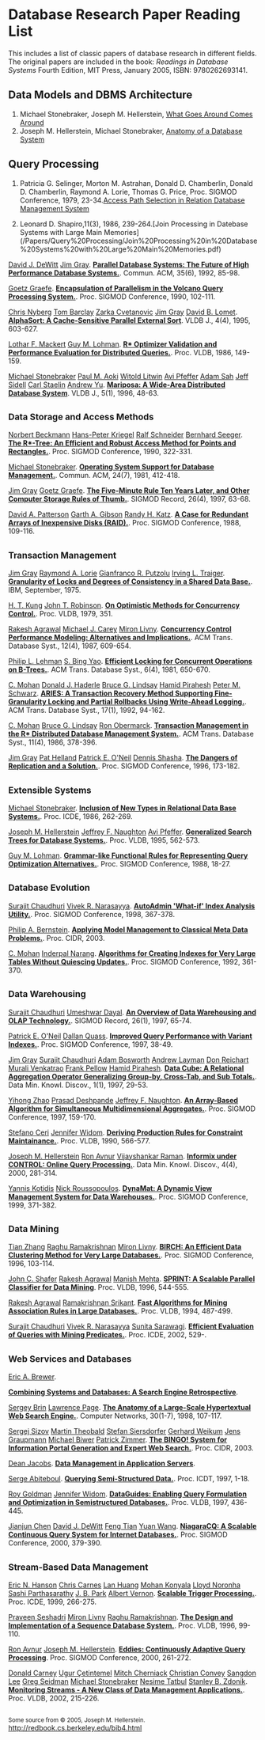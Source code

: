 # Database Research Paper Reading List

This includes a list of classic papers of database research in different fields. The original papers are included in the book: *Readings in Database Systems* Fourth Edition, MIT Press, January 2005, ISBN: 9780262693141.

<!-- <h2><small>Data Models and DBMS Architecture</small></h2> -->

## Data Models and DBMS Architecture

1. Michael Stonebraker, Joseph M. Hellerstein, [What Goes Around Comes Around](/Papers/Data%20Models%20and%20DBMS%20Architecture/What%20Goes%20Around%20Comes%20Around.pdf)
2. Joseph M. Hellerstein, Michael Stonebraker, [Anatomy of a Database System](/Papers/Data%20Models%20and%20DBMS%20Architecture/Anatomy%20of%20a%20Database%20system.pdf)



## Query Processing

1. Patricia G. Selinger, Morton M. Astrahan, Donald D. Chamberlin, Donald D. Chamberlin, Raymond A. Lorie, Thomas G. Price, Proc. SIGMOD Conference, 1979, 23-34.[Access Path Selection in Relation Database Management System](/Papers/Query%20Processing/Access%20Path%20Selection%20in%20a%20Relational%20Database%20Management%20System.pdf)

2. Leonard D. Shapiro,11(3), 1986, 239-264.[Join Processing in Datebase Systems with Large Main Memories] (/Papers/Query%20Processing/Join%20Processing%20in%20Database%20Systems%20with%20Large%20Main%20Memories.pdf)

<p id="journals/cacm/DeWittG92"> <a href="http://www.informatik.uni-trier.de/ley/dbbin/dblpquery.cgi?author=David%20J%20DeWitt">David J. DeWitt</a> <a href="http://www.informatik.uni-trier.de/ley/dbbin/dblpquery.cgi?author=Jim%20Gray">Jim Gray</a>. 
<b><a href="/Papers/Query%20Processing/Parallel%20Database%20systems_The%20future%20of%20high%20performance%20database%20systems.pdf">Parallel Database Systems: The Future of High Performance Database Systems.</a></b>. 
Commun. ACM, 35(6), 1992, 85-98.
</p>

<p id="conf/sigmod/Graefe90"> <a href="http://www.informatik.uni-trier.de/ley/dbbin/dblpquery.cgi?author=Goetz%20Graefe">Goetz Graefe</a>. 
<b><a href="/Papers/Query%20Processing/Encapsulation%20of%20Parallelism%20in%20the%20Volcano%20Query%20Processing%20Syst.pdf">Encapsulation of Parallelism in the Volcano Query Processing System.</a></b>. 
Proc. SIGMOD Conference, 1990, 102-111. 
</p>

<p id="journals/vldb/NybergBCGL95"> <a href="http://www.informatik.uni-trier.de/ley/dbbin/dblpquery.cgi?author=Chris%20Nyberg">Chris Nyberg</a> <a href="http://www.informatik.uni-trier.de/ley/dbbin/dblpquery.cgi?author=Tom%20Barclay">Tom Barclay</a> <a href="http://www.informatik.uni-trier.de/ley/dbbin/dblpquery.cgi?author=Zarka%20Cvetanovic">Zarka Cvetanovic</a> <a href="http://www.informatik.uni-trier.de/ley/dbbin/dblpquery.cgi?author=Jim%20Gray">Jim Gray</a> <a href="http://www.informatik.uni-trier.de/ley/dbbin/dblpquery.cgi?author=David%20B%20Lomet">David B. Lomet</a>. 
<b><a href="/Papers/Query%20Processing/AlphaSort_A%20Cache%20Sensitive%20Parallel%20External%20Sort.pdf">AlphaSort: A Cache-Sensitive Parallel External Sort</a></b>. 
VLDB J., 4(4), 1995, 603-627. 
</p>

<p id="conf/vldb/MackertL86"> <a href="http://www.informatik.uni-trier.de/ley/dbbin/dblpquery.cgi?author=Lothar%20F%20Mackert">Lothar F. Mackert</a> <a href="http://www.informatik.uni-trier.de/ley/dbbin/dblpquery.cgi?author=Guy%20M%20Lohman">Guy M. Lohman</a>. 
<b><a href="/Papers/Query%20Processing/R%20Optimizer%20Validation%20and%20Performance%20Evaluation%20for%20Local%20Queries.pdf">R* Optimizer Validation and Performance Evaluation for Distributed Queries.</a></b>. 
Proc. VLDB, 1986, 149-159. 
</p>

<p id="journals/vldb/StonebrakerALPSSSY96"> <a href="http://www.informatik.uni-trier.de/ley/dbbin/dblpquery.cgi?author=Michael%20Stonebraker">Michael Stonebraker</a> <a href="http://www.informatik.uni-trier.de/ley/dbbin/dblpquery.cgi?author=Paul%20M%20Aoki">Paul M. Aoki</a> <a href="http://www.informatik.uni-trier.de/ley/dbbin/dblpquery.cgi?author=Witold%20Litwin">Witold Litwin</a> <a href="http://www.informatik.uni-trier.de/ley/dbbin/dblpquery.cgi?author=Avi%20Pfeffer">Avi Pfeffer</a> <a href="http://www.informatik.uni-trier.de/ley/dbbin/dblpquery.cgi?author=Adam%20Sah">Adam Sah</a> <a href="http://www.informatik.uni-trier.de/ley/dbbin/dblpquery.cgi?author=Jeff%20Sidell">Jeff Sidell</a> <a href="http://www.informatik.uni-trier.de/ley/dbbin/dblpquery.cgi?author=Carl%20Staelin">Carl Staelin</a> <a href="http://www.informatik.uni-trier.de/ley/dbbin/dblpquery.cgi?author=Andrew%20Yu">Andrew Yu</a>. 
<b><a href="/Papers/Query%20Processing/Mariposa_A%20wide-Area%20distributed%20database%20system.pdf">Mariposa: A Wide-Area Distributed Database System</a></b>. 
VLDB J., 5(1), 1996, 48-63. 
</p>



<h2><small>Data Storage and Access Methods</small></h2>

<p id="conf/sigmod/BeckmannKSS90"> <a href="http://www.informatik.uni-trier.de/ley/dbbin/dblpquery.cgi?author=Norbert%20Beckmann">Norbert Beckmann</a> <a href="http://www.informatik.uni-trier.de/ley/dbbin/dblpquery.cgi?author=HansPeter%20Kriegel">Hans-Peter Kriegel</a> <a href="http://www.informatik.uni-trier.de/ley/dbbin/dblpquery.cgi?author=Ralf%20Schneider">Ralf Schneider</a> <a href="http://www.informatik.uni-trier.de/ley/dbbin/dblpquery.cgi?author=Bernhard%20Seeger">Bernhard Seeger</a>. 
<b><a href="/Papers/Data%20Storage%20and%20Access%20Methods/The%20R_tree%20an%20efficient%20and%20robust%20access%20method%20for%20points%20and%20rectangles.pdf">The R*-Tree: An Efficient and Robust Access Method for Points and Rectangles.</a></b>. 
Proc. SIGMOD Conference, 1990, 322-331.
</p>

<p id="journals/cacm/Stonebraker81"> <a href="http://www.informatik.uni-trier.de/ley/dbbin/dblpquery.cgi?author=Michael%20Stonebraker">Michael Stonebraker</a>. 
<b><a href="/Papers/Data%20Storage%20and%20Access%20Methods/Operating%20system%20support%20for%20database%20management.pdf">Operating System Support for Database Management.</a></b>. 
Commun. ACM, 24(7), 1981, 412-418. 
</p>

<p id="journals/sigmod/GrayG97"> <a href="http://www.informatik.uni-trier.de/ley/dbbin/dblpquery.cgi?author=Jim%20Gray">Jim Gray</a> <a href="http://www.informatik.uni-trier.de/ley/dbbin/dblpquery.cgi?author=Goetz%20Graefe">Goetz Graefe</a>. 
<b><a href="/Papers/Data%20Storage%20and%20Access%20Methods/The%20five-minute%20rule%20ten%20years%20later%2C%20and%20other%20computer%20storage%20rules%20of%20thumb.pdf">The Five-Minute Rule Ten Years Later, and Other Computer Storage Rules of Thumb.</a></b>. 
SIGMOD Record, 26(4), 1997, 63-68. 
</p>

<p id="conf/sigmod/PattersonGK88"> <a href="http://www.informatik.uni-trier.de/ley/dbbin/dblpquery.cgi?author=David%20A%20Patterson">David A. Patterson</a> <a href="http://www.informatik.uni-trier.de/ley/dbbin/dblpquery.cgi?author=Garth%20A%20Gibson">Garth A. Gibson</a> <a href="http://www.informatik.uni-trier.de/ley/dbbin/dblpquery.cgi?author=Randy%20H%20Katz">Randy H. Katz</a>. 
<b><a href="/Papers/Data%20Storage%20and%20Access%20Methods/A%20Case%20for%20Redundant%20Arrays%20of%20Inexpensive%20Disks%20(RAID)%20.pdf">A Case for Redundant Arrays of Inexpensive Disks (RAID).</a></b>. 
Proc. SIGMOD Conference, 1988, 109-116. 
</p>



<h2><small>Transaction Management</small></h2>

<p id=""> <a href="http://www.informatik.uni-trier.de/ley/dbbin/dblpquery.cgi?author=Jim%20Gray">Jim Gray</a> <a href="http://www.informatik.uni-trier.de/ley/dbbin/dblpquery.cgi?author=Raymond%20A%20Lorie">Raymond A. Lorie</a> <a href="http://www.informatik.uni-trier.de/ley/dbbin/dblpquery.cgi?author=Gianfranco%20R%20Putzolu">Gianfranco R. Putzolu</a> <a href="http://www.informatik.uni-trier.de/ley/dbbin/dblpquery.cgi?author=Irving%20L%20Traiger">Irving L. Traiger</a>. 
<b><a href="/Papers/Transaction%20Management/Granularity%20of%20locks%20and%20degrees%20of%20consistency%20in%20a%20shared%20data%20base.pdf">Granularity of Locks and Degrees of Consistency in a Shared Data Base.</a></b>. 
IBM, September, 1975. 
</p>

<p id="conf/vldb/KungR79"> <a href="http://www.informatik.uni-trier.de/ley/dbbin/dblpquery.cgi?author=H%20T%20Kung">H. T. Kung</a> <a href="http://www.informatik.uni-trier.de/ley/dbbin/dblpquery.cgi?author=John%20T%20Robinson">John T. Robinson</a>. 
<b><a href="/Papers/Transaction%20Management/On%20optimistic%20methods%20for%20concurrency%20control.pdf">On Optimistic Methods for Concurrency Control.</a></b>. 
Proc. VLDB, 1979, 351. 
</p>

<p id="journals/tods/AgrawalCL87"> <a href="http://www.informatik.uni-trier.de/ley/dbbin/dblpquery.cgi?author=Rakesh%20Agrawal">Rakesh Agrawal</a> <a href="http://www.informatik.uni-trier.de/ley/dbbin/dblpquery.cgi?author=Michael%20J%20Carey">Michael J. Carey</a> <a href="http://www.informatik.uni-trier.de/ley/dbbin/dblpquery.cgi?author=Miron%20Livny">Miron Livny</a>. 
<b><a href="/Papers/Transaction%20Management/Concurrency%20control%20performance%20modeling_%20alternatives%20and%20implications.pdf">Concurrency Control Performance Modeling: Alternatives and Implications.</a></b>. 
ACM Trans. Database Syst., 12(4), 1987, 609-654. 
</p>

<p id="journals/tods/LehmanY81"> <a href="http://www.informatik.uni-trier.de/ley/dbbin/dblpquery.cgi?author=Philip%20L%20Lehman">Philip L. Lehman</a> <a href="http://www.informatik.uni-trier.de/ley/dbbin/dblpquery.cgi?author=S%20Bing%20Yao">S. Bing Yao</a>. 
<b><a href="/Papers/Transaction%20Management/Efficient%20locking%20for%20concurrent%20operations%20on%20B-trees.pdf">Efficient Locking for Concurrent Operations on  B-Trees.</a></b>. 
ACM Trans. Database Syst., 6(4), 1981, 650-670. 
</p>

<p id="journals/tods/MohanHLPS92"> <a href="http://www.informatik.uni-trier.de/ley/dbbin/dblpquery.cgi?author=C%20Mohan">C. Mohan</a> <a href="http://www.informatik.uni-trier.de/ley/dbbin/dblpquery.cgi?author=Donald%20J%20Haderle">Donald J. Haderle</a> <a href="http://www.informatik.uni-trier.de/ley/dbbin/dblpquery.cgi?author=Bruce%20G%20Lindsay">Bruce G. Lindsay</a> <a href="http://www.informatik.uni-trier.de/ley/dbbin/dblpquery.cgi?author=Hamid%20Pirahesh">Hamid Pirahesh</a> <a href="http://www.informatik.uni-trier.de/ley/dbbin/dblpquery.cgi?author=Peter%20M%20Schwarz">Peter M. Schwarz</a>. 
<b><a href="/Papers/Transaction%20Management/ARIES_%20a%20transaction%20recovery%20method%20supporting%20fine_granularity%20locking%20and%20partial%20rollbacks%20using%20write_ahead%20logging.pdf">ARIES: A Transaction Recovery Method Supporting Fine-Granularity Locking and Partial Rollbacks Using Write-Ahead Logging.</a></b>. 
ACM Trans. Database Syst., 17(1), 1992, 94-162. 
</p>

<p id="journals/tods/MohanLO86"> <a href="http://www.informatik.uni-trier.de/ley/dbbin/dblpquery.cgi?author=C%20Mohan">C. Mohan</a> <a href="http://www.informatik.uni-trier.de/ley/dbbin/dblpquery.cgi?author=Bruce%20G%20Lindsay">Bruce G. Lindsay</a> <a href="http://www.informatik.uni-trier.de/ley/dbbin/dblpquery.cgi?author=Ron%20Obermarck">Ron Obermarck</a>. 
<b><a href="/Papers/Transaction%20Management/Transaction%20management%20in%20the%20R_%20distributed%20database%20management%20system.pdf">Transaction Management in the  R* Distributed Database Management System.</a></b>. 
ACM Trans. Database Syst., 11(4), 1986, 378-396. 
</p>

<p id="conf/sigmod/GrayHOS96"> <a href="http://www.informatik.uni-trier.de/ley/dbbin/dblpquery.cgi?author=Jim%20Gray">Jim Gray</a> <a href="http://www.informatik.uni-trier.de/ley/dbbin/dblpquery.cgi?author=Pat%20Helland">Pat Helland</a> <a href="http://www.informatik.uni-trier.de/ley/dbbin/dblpquery.cgi?author=Patrick%20E%20O'Neil">Patrick E. O'Neil</a> <a href="http://www.informatik.uni-trier.de/ley/dbbin/dblpquery.cgi?author=Dennis%20Shasha">Dennis Shasha</a>. 
<b><a href="/Papers/Transaction%20Management/The%20dangers%20of%20replication%20and%20a%20solution.pdf">The Dangers of Replication and a Solution.</a></b>. 
Proc. SIGMOD Conference, 1996, 173-182. 
</p>



<h2><small>Extensible Systems</small></h2>

<p id="conf/icde/Stonebraker86"> <a href="http://www.informatik.uni-trier.de/ley/dbbin/dblpquery.cgi?author=Michael%20Stonebraker">Michael Stonebraker</a>. 
<b><a href="/Papers/Extensible%20Systems/Inclusion-of-new-types-in-relational-database-systems.pdf">Inclusion of New Types in Relational Data Base Systems.</a></b>. 
Proc. ICDE, 1986, 262-269. 
</p>

<p id="conf/vldb/HellersteinNP95"> <a href="http://www.informatik.uni-trier.de/ley/dbbin/dblpquery.cgi?author=Joseph%20M%20Hellerstein">Joseph M. Hellerstein</a> <a href="http://www.informatik.uni-trier.de/ley/dbbin/dblpquery.cgi?author=Jeffrey%20F%20Naughton">Jeffrey F. Naughton</a> <a href="http://www.informatik.uni-trier.de/ley/dbbin/dblpquery.cgi?author=Avi%20Pfeffer">Avi Pfeffer</a>. 
<b><a href="/Papers/Extensible%20Systems/Generalized%20search%20trees%20for%20database%20systems.pdf">Generalized Search Trees for Database Systems.</a></b>. 
Proc. VLDB, 1995, 562-573. 
</p>

<p id="conf/sigmod/Lohman88"> <a href="http://www.informatik.uni-trier.de/ley/dbbin/dblpquery.cgi?author=Guy%20M%20Lohman">Guy M. Lohman</a>. 
<b><a href="/Papers/Extensible%20Systems/Grammar-like%20functional%20rules%20for%20representing%20query%20optimization%20alternatives.pdf">Grammar-like Functional Rules for Representing Query Optimization Alternatives.</a></b>. 
Proc. SIGMOD Conference, 1988, 18-27. 
</p>



<h2><small>Database Evolution</small></h2>

<p id="conf/sigmod/ChaudhuriN98"> <a href="http://www.informatik.uni-trier.de/ley/dbbin/dblpquery.cgi?author=Surajit%20Chaudhuri">Surajit Chaudhuri</a> <a href="http://www.informatik.uni-trier.de/ley/dbbin/dblpquery.cgi?author=Vivek%20R%20Narasayya">Vivek R. Narasayya</a>. 
<b><a href="/Papers/Database%20Evolution/AutoAdmin%20_what_if_%20index%20analysis%20utility.pdf">AutoAdmin 'What-if' Index Analysis Utility.</a></b>. 
Proc. SIGMOD Conference, 1998, 367-378. 
</p>

<p id="conf/cidr/Bernstein03"> <a href="http://www.informatik.uni-trier.de/ley/dbbin/dblpquery.cgi?author=Philip%20A%20Bernstein">Philip A. Bernstein</a>. 
<b><a href="/Papers/Database%20Evolution/Applying%20Model%20Management%20to%20Classical%20Meta%20Data%20Problems.pdf">Applying Model Management to Classical Meta Data Problems.</a></b>. 
Proc. CIDR, 2003. 
</p>

<p id="conf/sigmod/MohanN92"> <a href="http://www.informatik.uni-trier.de/ley/dbbin/dblpquery.cgi?author=C%20Mohan">C. Mohan</a> <a href="http://www.informatik.uni-trier.de/ley/dbbin/dblpquery.cgi?author=Inderpal%20Narang">Inderpal Narang</a>. 
<b><a href="/Papers/Database%20Evolution/Algorithms%20for%20creating%20indexes%20for%20very%20large%20tables%20without%20quiescing%20updates.pdf">Algorithms for Creating Indexes for Very Large Tables Without Quiescing Updates.</a></b>. 
Proc. SIGMOD Conference, 1992, 361-370. 
</p>



<h2><small>Data Warehousing</small></h2>

<p id="journals/sigmod/ChaudhuriD97"> <a href="http://www.informatik.uni-trier.de/ley/dbbin/dblpquery.cgi?author=Surajit%20Chaudhuri">Surajit Chaudhuri</a> <a href="http://www.informatik.uni-trier.de/ley/dbbin/dblpquery.cgi?author=Umeshwar%20Dayal">Umeshwar Dayal</a>. 
<b><a href="/Papers/Data%20Warehousing/An%20overview%20of%20data%20warehousing%20and%20OLAP%20technology.pdf">An Overview of Data Warehousing and OLAP Technology.</a></b>. 
SIGMOD Record, 26(1), 1997, 65-74. 
</p>

<p id="conf/sigmod/ONeilQ97"> <a href="http://www.informatik.uni-trier.de/ley/dbbin/dblpquery.cgi?author=Patrick%20E%20O'Neil">Patrick E. O'Neil</a> <a href="http://www.informatik.uni-trier.de/ley/dbbin/dblpquery.cgi?author=Dallan%20Quass">Dallan Quass</a>. 
<b><a href="/Papers/Data%20Warehousing/Improved%20query%20performance%20with%20variant%20indexes.pdf">Improved Query Performance with Variant Indexes.</a></b>. 
Proc. SIGMOD Conference, 1997, 38-49. 
</p>

<p id="journals/datamine/GrayCBLRVPP97"> <a href="http://www.informatik.uni-trier.de/ley/dbbin/dblpquery.cgi?author=Jim%20Gray">Jim Gray</a> <a href="http://www.informatik.uni-trier.de/ley/dbbin/dblpquery.cgi?author=Surajit%20Chaudhuri">Surajit Chaudhuri</a> <a href="http://www.informatik.uni-trier.de/ley/dbbin/dblpquery.cgi?author=Adam%20Bosworth">Adam Bosworth</a> <a href="http://www.informatik.uni-trier.de/ley/dbbin/dblpquery.cgi?author=Andrew%20Layman">Andrew Layman</a> <a href="http://www.informatik.uni-trier.de/ley/dbbin/dblpquery.cgi?author=Don%20Reichart">Don Reichart</a> <a href="http://www.informatik.uni-trier.de/ley/dbbin/dblpquery.cgi?author=Murali%20Venkatrao">Murali Venkatrao</a> <a href="http://www.informatik.uni-trier.de/ley/dbbin/dblpquery.cgi?author=Frank%20Pellow">Frank Pellow</a> <a href="http://www.informatik.uni-trier.de/ley/dbbin/dblpquery.cgi?author=Hamid%20Pirahesh">Hamid Pirahesh</a>. 
<b><a href="/Papers/Data%20Warehousing/Data%20cube_%20A%20relational%20aggregation%20operator%20generalizing%20group-by%20cross-tab%20and%20sub-totals.pdf">Data Cube: A Relational Aggregation Operator Generalizing Group-by, Cross-Tab, and Sub Totals.</a></b>. 
Data Min. Knowl. Discov., 1(1), 1997, 29-53. 
</p>

<p id="conf/sigmod/ZhaoDN97"> <a href="http://www.informatik.uni-trier.de/ley/dbbin/dblpquery.cgi?author=Yihong%20Zhao">Yihong Zhao</a> <a href="http://www.informatik.uni-trier.de/ley/dbbin/dblpquery.cgi?author=Prasad%20Deshpande">Prasad Deshpande</a> <a href="http://www.informatik.uni-trier.de/ley/dbbin/dblpquery.cgi?author=Jeffrey%20F%20Naughton">Jeffrey F. Naughton</a>. 
<b><a href="/Papers/Data%20Warehousing/An%20array-based%20algorithm%20for%20simultaneous%20multidimensional%20aggregates.pdf">An Array-Based Algorithm for Simultaneous Multidimensional Aggregates.</a></b>. 
Proc. SIGMOD Conference, 1997, 159-170. 
</p>

<p id="conf/vldb/CeriW90"> <a href="http://www.informatik.uni-trier.de/ley/dbbin/dblpquery.cgi?author=Stefano%20Ceri">Stefano Ceri</a> <a href="http://www.informatik.uni-trier.de/ley/dbbin/dblpquery.cgi?author=Jennifer%20Widom">Jennifer Widom</a>. 
<b><a href="/Papers/Data%20Warehousing/Deriving%20production%20rules%20for%20constraint%20maintenance.pdf">Deriving Production Rules for Constraint Maintainance.</a></b>. 
Proc. VLDB, 1990, 566-577. 
</p>

<p id="journals/datamine/HellersteinAR00"> <a href="http://www.informatik.uni-trier.de/ley/dbbin/dblpquery.cgi?author=Joseph%20M%20Hellerstein">Joseph M. Hellerstein</a> <a href="http://www.informatik.uni-trier.de/ley/dbbin/dblpquery.cgi?author=Ron%20Avnur">Ron Avnur</a> <a href="http://www.informatik.uni-trier.de/ley/dbbin/dblpquery.cgi?author=Vijayshankar%20Raman">Vijayshankar Raman</a>. 
<b><a href="/Papers/Data%20Warehousing/Informix%20under%20control_%20Online%20query%20processing.pdf">Informix under CONTROL: Online Query Processing.</a></b>. 
Data Min. Knowl. Discov., 4(4), 2000, 281-314. 
</p>

<p id="conf/sigmod/KotidisR99"> <a href="http://www.informatik.uni-trier.de/ley/dbbin/dblpquery.cgi?author=Yannis%20Kotidis">Yannis Kotidis</a> <a href="http://www.informatik.uni-trier.de/ley/dbbin/dblpquery.cgi?author=Nick%20Roussopoulos">Nick Roussopoulos</a>. 
<b><a href="/Papers/Data%20Warehousing/DynaMat_%20a%20dynamic%20view%20management%20system%20for%20data%20warehouses.pdf">DynaMat: A Dynamic View Management System for Data Warehouses.</a></b>. 
Proc. SIGMOD Conference, 1999, 371-382. 
</p>



<h2><small>Data Mining</small></h2>

<p id="conf/sigmod/ZhangRL96"> <a href="http://www.informatik.uni-trier.de/ley/dbbin/dblpquery.cgi?author=Tian%20Zhang">Tian Zhang</a> <a href="http://www.informatik.uni-trier.de/ley/dbbin/dblpquery.cgi?author=Raghu%20Ramakrishnan">Raghu Ramakrishnan</a> <a href="http://www.informatik.uni-trier.de/ley/dbbin/dblpquery.cgi?author=Miron%20Livny">Miron Livny</a>. 
<b><a href="/Papers/Data%20Mining/BIRCH_%20an%20efficient%20data%20clustering%20method%20for%20very%20large%20databases.pdf">BIRCH: An Efficient Data Clustering Method for Very Large Databases.</a></b>. 
Proc. SIGMOD Conference, 1996, 103-114. 
</p>

<p id="conf/vldb/ShaferAM96"> <a href="http://www.informatik.uni-trier.de/ley/dbbin/dblpquery.cgi?author=John%20C%20Shafer">John C. Shafer</a> <a href="http://www.informatik.uni-trier.de/ley/dbbin/dblpquery.cgi?author=Rakesh%20Agrawal">Rakesh Agrawal</a> <a href="http://www.informatik.uni-trier.de/ley/dbbin/dblpquery.cgi?author=Manish%20Mehta">Manish Mehta</a>. 
<b><a href="/Papers/Data%20Mining/SPRINT_%20A%20scalable%20parallel%20classi%20er%20for%20data%20mining.pdf">SPRINT: A Scalable Parallel Classifier for Data Mining</a></b>. 
Proc. VLDB, 1996, 544-555. 
</p>

<p id="conf/vldb/AgrawalS94"> <a href="http://www.informatik.uni-trier.de/ley/dbbin/dblpquery.cgi?author=Rakesh%20Agrawal">Rakesh Agrawal</a> <a href="http://www.informatik.uni-trier.de/ley/dbbin/dblpquery.cgi?author=Ramakrishnan%20Srikant">Ramakrishnan Srikant</a>. 
<b><a href="/Papers/Data%20Mining/Fast%20algorithms%20for%20mining%20association%20rules.pdf">Fast Algorithms for Mining Association Rules in Large Databases.</a></b>. 
Proc. VLDB, 1994, 487-499. 
</p>

<p id="conf/icde/ChaudhuriNS02"> <a href="http://www.informatik.uni-trier.de/ley/dbbin/dblpquery.cgi?author=Surajit%20Chaudhuri">Surajit Chaudhuri</a> <a href="http://www.informatik.uni-trier.de/ley/dbbin/dblpquery.cgi?author=Vivek%20R%20Narasayya">Vivek R. Narasayya</a> <a href="http://www.informatik.uni-trier.de/ley/dbbin/dblpquery.cgi?author=Sunita%20Sarawagi">Sunita Sarawagi</a>. 
<b><a href="/Papers/Data%20Mining/Efficient%20evaluation%20of%20queries%20with%20mining%20predicates.pdf">Efficient Evaluation of Queries with Mining Predicates.</a></b>. 
Proc. ICDE, 2002, 529-. 
</p>



<h2><small>Web Services and Databases</small></h2>

<p id=""> <a href="http://www.informatik.uni-trier.de/ley/dbbin/dblpquery.cgi?author=Eric%20A%20Brewer">Eric A. Brewer</a>. 
<p id=""> <b><a href="/Papers/Web%20Services%20and%20Databases/Combining_Systems_and_Databases_A_Search_Engine_Re.pdf">Combining Systems and Databases: A Search Engine Retrospective</a></b>. 
</p>


<p id="journals/cn/BrinP98"> <a href="http://www.informatik.uni-trier.de/ley/dbbin/dblpquery.cgi?author=Sergey%20Brin">Sergey Brin</a> <a href="http://www.informatik.uni-trier.de/ley/dbbin/dblpquery.cgi?author=Lawrence%20Page">Lawrence Page</a>. 
<b><a href="/Papers/Web%20Services%20and%20Databases/The%20anatomy%20of%20a%20large-scale%20hypertextual%20web%20search%20engine.pdf">The Anatomy of a Large-Scale Hypertextual Web Search Engine.</a></b>. 
Computer Networks, 30(1-7), 1998, 107-117. 
</p>

<p id="conf/cidr/SizovTSWGBZ03"> <a href="http://www.informatik.uni-trier.de/ley/dbbin/dblpquery.cgi?author=Sergej%20Sizov">Sergej Sizov</a> <a href="http://www.informatik.uni-trier.de/ley/dbbin/dblpquery.cgi?author=Martin%20Theobald">Martin Theobald</a> <a href="http://www.informatik.uni-trier.de/ley/dbbin/dblpquery.cgi?author=Stefan%20Siersdorfer">Stefan Siersdorfer</a> <a href="http://www.informatik.uni-trier.de/ley/dbbin/dblpquery.cgi?author=Gerhard%20Weikum">Gerhard Weikum</a> <a href="http://www.informatik.uni-trier.de/ley/dbbin/dblpquery.cgi?author=Jens%20Graupmann">Jens Graupmann</a> <a href="http://www.informatik.uni-trier.de/ley/dbbin/dblpquery.cgi?author=Michael%20Biwer">Michael Biwer</a> <a href="http://www.informatik.uni-trier.de/ley/dbbin/dblpquery.cgi?author=Patrick%20Zimmer">Patrick Zimmer</a>. 
<b><a href="/Papers/Web%20Services%20and%20Databases/The%20BINGO!%20System%20for%20Information%20Portal%20Generation%20and%20Expert%20Web%20.pdf">The BINGO! System for Information Portal Generation and Expert Web Search.</a></b>. 
Proc. CIDR, 2003. 
</p>

<p id=""> <a href="http://www.informatik.uni-trier.de/ley/dbbin/dblpquery.cgi?author=Dean%20Jacobs">Dean Jacobs</a>. 
<b><a href="/Papers/Web%20Services%20and%20Databases/Data%20Management%20in%20Application.pdf">Data Management in Application Servers</a></b>. 
</p>

<p id="conf/icdt/Abiteboul97"> <a href="http://www.informatik.uni-trier.de/ley/dbbin/dblpquery.cgi?author=Serge%20Abiteboul">Serge Abiteboul</a>. 
<b><a href="/Papers/Web%20Services%20and%20Databases/Querying%20semi_structured%20data.pdf">Querying Semi-Structured Data.</a></b>. 
Proc. ICDT, 1997, 1-18. 
</p>

<p id="conf/vldb/GoldmanW97"> <a href="http://www.informatik.uni-trier.de/ley/dbbin/dblpquery.cgi?author=Roy%20Goldman">Roy Goldman</a> <a href="http://www.informatik.uni-trier.de/ley/dbbin/dblpquery.cgi?author=Jennifer%20Widom">Jennifer Widom</a>. 
<b><a href="/Papers/Web%20Services%20and%20Databases/Dataguides_%20Enabling%20query%20formulation%20and%20optimization%20in%20semistructured%20databases.pdf">DataGuides: Enabling Query Formulation and Optimization in Semistructured Databases.</a></b>. 
Proc. VLDB, 1997, 436-445. 
</p>

<p id="conf/sigmod/ChenJDTW00"> <a href="http://www.informatik.uni-trier.de/ley/dbbin/dblpquery.cgi?author=Jianjun%20Chen">Jianjun Chen</a> <a href="http://www.informatik.uni-trier.de/ley/dbbin/dblpquery.cgi?author=David%20J%20DeWitt">David J. DeWitt</a> <a href="http://www.informatik.uni-trier.de/ley/dbbin/dblpquery.cgi?author=Feng%20Tian">Feng Tian</a> <a href="http://www.informatik.uni-trier.de/ley/dbbin/dblpquery.cgi?author=Yuan%20Wang">Yuan Wang</a>. 
<b><a href="/Papers/Web%20Services%20and%20Databases/NiagaraCQ_%20A%20scalable%20continuous%20query%20system%20for%20internet%20databases.pdf">NiagaraCQ: A Scalable Continuous Query System for Internet Databases.</a></b>. 
Proc. SIGMOD Conference, 2000, 379-390. 
</p>



<h2><small>Stream-Based Data Management</small></h2>

<p id="conf/icde/HansonCHKNPPV99"> <a href="http://www.informatik.uni-trier.de/ley/dbbin/dblpquery.cgi?author=Eric%20N%20Hanson">Eric N. Hanson</a> <a href="http://www.informatik.uni-trier.de/ley/dbbin/dblpquery.cgi?author=Chris%20Carnes">Chris Carnes</a> <a href="http://www.informatik.uni-trier.de/ley/dbbin/dblpquery.cgi?author=Lan%20Huang">Lan Huang</a> <a href="http://www.informatik.uni-trier.de/ley/dbbin/dblpquery.cgi?author=Mohan%20Konyala">Mohan Konyala</a> <a href="http://www.informatik.uni-trier.de/ley/dbbin/dblpquery.cgi?author=Lloyd%20Noronha">Lloyd Noronha</a> <a href="http://www.informatik.uni-trier.de/ley/dbbin/dblpquery.cgi?author=Sashi%20Parthasarathy">Sashi Parthasarathy</a> <a href="http://www.informatik.uni-trier.de/ley/dbbin/dblpquery.cgi?author=J%20B%20Park">J. B. Park</a> <a href="http://www.informatik.uni-trier.de/ley/dbbin/dblpquery.cgi?author=Albert%20Vernon">Albert Vernon</a>. 
<b><a href="/Papers/Stream%20Bases%20Data%20Management/Scalable%20Trigger%20Processing.pdf">Scalable Trigger Processing.</a></b>. 
Proc. ICDE, 1999, 266-275. 
</p>

<p id="conf/vldb/SeshadriLR96"> <a href="http://www.informatik.uni-trier.de/ley/dbbin/dblpquery.cgi?author=Praveen%20Seshadri">Praveen Seshadri</a> <a href="http://www.informatik.uni-trier.de/ley/dbbin/dblpquery.cgi?author=Miron%20Livny">Miron Livny</a> <a href="http://www.informatik.uni-trier.de/ley/dbbin/dblpquery.cgi?author=Raghu%20Ramakrishnan">Raghu Ramakrishnan</a>. 
<b><a href="/Papers/Stream%20Bases%20Data%20Management/SEQ%20%20Design%20and%20Implementation%20of%20a%20Sequence%20Database%20System.pdf">The Design and Implementation of a Sequence Database System.</a></b>. 
Proc. VLDB, 1996, 99-110. 
</p>

<p id="conf/sigmod/HellersteinA00"> <a href="http://www.informatik.uni-trier.de/ley/dbbin/dblpquery.cgi?author=Ron%20Avnur">Ron Avnur</a> <a href="http://www.informatik.uni-trier.de/ley/dbbin/dblpquery.cgi?author=Joseph%20M%20Hellerstein">Joseph M. Hellerstein</a>. 
<b><a href="/Papers/Stream%20Bases%20Data%20Management/Eddies_%20Continuously%20adaptive%20query%20processing.pdf">Eddies: Continuously Adaptive Query Processing</a></b>. 
Proc. SIGMOD Conference, 2000, 261-272. 
</p>

<p id="conf/vldb/CarneyCCCLSSTZ02"> <a href="http://www.informatik.uni-trier.de/ley/dbbin/dblpquery.cgi?author=Donald%20Carney">Donald Carney</a> <a href="http://www.informatik.uni-trier.de/ley/dbbin/dblpquery.cgi?author=Ugur%20%C3%87etintemel">Ugur Çetintemel</a> <a href="http://www.informatik.uni-trier.de/ley/dbbin/dblpquery.cgi?author=Mitch%20Cherniack">Mitch Cherniack</a> <a href="http://www.informatik.uni-trier.de/ley/dbbin/dblpquery.cgi?author=Christian%20Convey">Christian Convey</a> <a href="http://www.informatik.uni-trier.de/ley/dbbin/dblpquery.cgi?author=Sangdon%20Lee">Sangdon Lee</a> <a href="http://www.informatik.uni-trier.de/ley/dbbin/dblpquery.cgi?author=Greg%20Seidman">Greg Seidman</a> <a href="http://www.informatik.uni-trier.de/ley/dbbin/dblpquery.cgi?author=Michael%20Stonebraker">Michael Stonebraker</a> <a href="http://www.informatik.uni-trier.de/ley/dbbin/dblpquery.cgi?author=Nesime%20Tatbul">Nesime Tatbul</a> <a href="http://www.informatik.uni-trier.de/ley/dbbin/dblpquery.cgi?author=Stanley%20B%20Zdonik">Stanley B. Zdonik</a>. 
<b><a href="/Papers/Stream%20Bases%20Data%20Management/Monitoring%20Streams%20-%20A%20New%20Class%20of%20Data%20Management%20Applications.pdf">Monitoring Streams - A New Class of Data Management Applications.</a></b>. 
Proc. VLDB, 2002, 215-226. 
</p> 
 
 

<h2></h2>
<small>Some source from © 2005, Joseph
M. Hellerstein.</small>
<a href="http://redbook.cs.berkeley.edu/bib4.html">http://redbook.cs.berkeley.edu/bib4.html</a>
